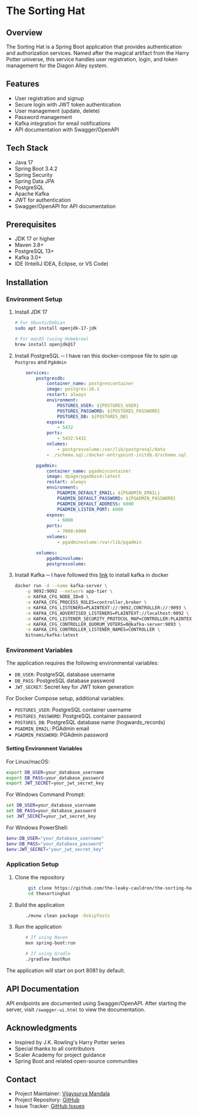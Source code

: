 # The Sorting Hat

## Overview

The Sorting Hat is a Spring Boot application that provides authentication and authorization services. Named after the magical artifact from the Harry Potter universe, this service handles user registration, login, and token management for the Diagon Alley system.

## Features

- User registration and signup
- Secure login with JWT token authentication
- User management (update, delete)
- Password management
- Kafka integration for email notifications
- API documentation with Swagger/OpenAPI

## Tech Stack

- Java 17
- Spring Boot 3.4.2
- Spring Security
- Spring Data JPA
- PostgreSQL
- Apache Kafka
- JWT for authentication
- Swagger/OpenAPI for API documentation

## Prerequisites

- JDK 17 or higher
- Maven 3.8+
- PostgreSQL 13+
- Kafka 3.0+
- IDE (IntelliJ IDEA, Eclipse, or VS Code)

## Installation

### Environment Setup

1. Install JDK 17

   ```bash
   # For Ubuntu/Debian
   sudo apt install openjdk-17-jdk
   
   # For macOS (using Homebrew)
   brew install openjdk@17
   ```

2. Install PostgreSQL ─ I have ran this docker-compose file to spin up ```Postgres``` and ```PgAdmin```

    ```yml
        services:
            postgresdb:
                container_name: postgrescontainer
                image: postgres:16.1
                restart: always
                environment:
                    POSTGRES_USER: ${POSTGRES_USER}
                    POSTGRES_PASSWORD: ${POSTGRES_PASSWORD}
                    POSTGRES_DB: ${POSTGRES_DB}
                expose:
                    - 5432
                ports:
                    - 5432:5432
                volumes:
                    - postgresvolume:/var/lib/postgresql/data
                - ./schema.sql:/docker-entrypoint-initdb.d/schema.sql

            pgadmin:
                container_name: pgadmincontainer
                image: dpage/pgadmin4:latest
                restart: always
                environment:
                    PGADMIN_DEFAULT_EMAIL: ${PGADMIN_EMAIL}
                    PGADMIN_DEFAULT_PASSWORD: ${PGADMIN_PASSWORD}
                    PGADMIN_DEFAULT_ADDRESS: 6000
                    PGADMIN_LISTEN_PORT: 6000
                expose:
                    - 6000
                ports:
                    - 7000:6000
                volumes:
                    - pgadminvolume:/var/lib/pgadmin

            volumes:
                pgadminvolume:
                postgresvolume:
    ```

3. Install Kafka ─ I have followed this [link](https://hub.docker.com/r/bitnami/kafka) to install kafka in docker

    ```sh
    docker run -d --name kafka-server \
        -p 9092:9092 --network app-tier \
        -e KAFKA_CFG_NODE_ID=0 \
        -e KAFKA_CFG_PROCESS_ROLES=controller,broker \
        -e KAFKA_CFG_LISTENERS=PLAINTEXT://:9092,CONTROLLER://:9093 \
        -e KAFKA_CFG_ADVERTISED_LISTENERS=PLAINTEXT://localhost:9092 \
        -e KAFKA_CFG_LISTENER_SECURITY_PROTOCOL_MAP=CONTROLLER:PLAINTEXT,PLAINTEXT:PLAINTEXT \
        -e KAFKA_CFG_CONTROLLER_QUORUM_VOTERS=0@kafka-server:9093 \
        -e KAFKA_CFG_CONTROLLER_LISTENER_NAMES=CONTROLLER \
        bitnami/kafka:latest
    ```

### Environment Variables

The application requires the following environmental variables:

- `DB_USER`: PostgreSQL database username
- `DB_PASS`: PostgreSQL database password
- `JWT_SECRET`: Secret key for JWT token generation

For Docker Compose setup, additional variables:

- `POSTGRES_USER`: PostgreSQL container username
- `POSTGRES_PASSWORD`: PostgreSQL container password
- `POSTGRES_DB`: PostgreSQL database name (hogwards_records)
- `PGADMIN_EMAIL`: PGAdmin email
- `PGADMIN_PASSWORD`: PGAdmin password

#### Setting Environment Variables

For Linux/macOS:

```bash
export DB_USER=your_database_username
export DB_PASS=your_database_password
export JWT_SECRET=your_jwt_secret_key
```

For Windows Command Prompt:

```cmd
set DB_USER=your_database_username
set DB_PASS=your_database_password
set JWT_SECRET=your_jwt_secret_key
```

For Windows PowerShell:

```powershell
$env:DB_USER="your_database_username"
$env:DB_PASS="your_database_password"
$env:JWT_SECRET="your_jwt_secret_key"
```

### Application Setup

1. Clone the repository

   ```sh
        git clone https://github.com/the-leaky-cauldron/the-sorting-hat
        cd thesortinghat
   ```

2. Build the application

    ```sh
        ./mvnw clean package -DskipTests
    ```

3. Run the application

    ```sh
        # If using Maven
        mvn spring-boot:run

        # If using Gradle
        ./gradlew bootRun
    ```

The application will start on port 8081 by default.

## API Documentation

API endpoints are documented using Swagger/OpenAPI. After starting the server, visit ```/swagger-ui.html``` to view the documentation.

## Acknowledgments

- Inspired by J.K. Rowling's Harry Potter series
- Special thanks to all contributors
- Scaler Academy for project guidance
- Spring Boot and related open-source communities

## Contact

- Project Maintainer: [Vijaysurya Mandala](https://github.com/mandalavijaysurya)
- Project Repository: [GitHub](https://github.com/the-leaky-cauldron/the-sorting-hat)
- Issue Tracker: [GitHub Issues](https://github.com/the-leaky-cauldron/the-sorting-hat/issues)
